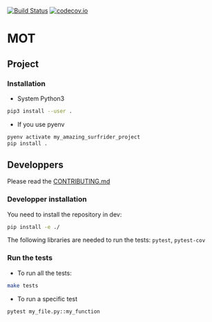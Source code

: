 [![Build Status](https://travis-ci.com/surfriderfoundationeurope/mot.svg?branch=master)](https://travis-ci.com/surfriderfoundationeurope/mot)
[![codecov.io](https://codecov.io/gh/surfriderfoundationeurope/mot/coverage.svg?branch=master)](https://codecov.io/gh/surfriderfoundationeurope/mot/?branch=master)

# MOT

## Project

### Installation


* System Python3

```bash
pip3 install --user .
```

* If you use pyenv

```bash
pyenv activate my_amazing_surfrider_project
pip install .
```


## Developpers

Please read the [CONTRIBUTING.md](./CONTRIBUTING.md)

### Developper installation

You need to install the repository in dev:

```bash
pip install -e ./
```

The following libraries are needed to run the tests: `pytest`, `pytest-cov`


### Run the tests

* To run all the tests:

```bash
make tests
```

* To run a specific test

```bash
pytest my_file.py::my_function
```




